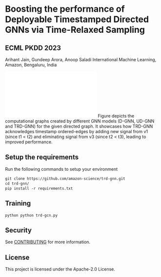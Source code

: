 # Boosting the performance of Deployable Timestamped Directed GNNs via Time-Relaxed Sampling

## ECML PKDD 2023

Arihant Jain, Gundeep Arora, Anoop Saladi
International Machine Learning, Amazon, Bengaluru, India

![Alt Text](images/time-relax.pdf)
Figure depicts the computational graphs created by different GNN models (D-GNN, UD-GNN and TRD-GNN) for the given directed graph. It showcases how TRD-GNN acknowledges timestamp ordered-edges by adding new signal from v1 (since t1 $<$ t2) and eliminating signal from v3 (since t2 $<$ t3), leading to improved performance.

## Setup the requirements
Run the following commands to setup your environment
```
git clone https://github.com/amazon-science/trd-gnn.git
cd trd-gnn/
pip install -r requirements.txt
```

## Training
```
python python trd-gcn.py
```

## Security

See [CONTRIBUTING](CONTRIBUTING.md#security-issue-notifications) for more information.

## License

This project is licensed under the Apache-2.0 License.